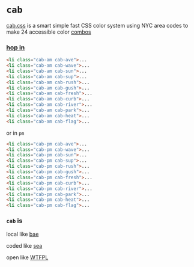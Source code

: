 # `cab`

[cab.css](cab.css) is a smart simple fast CSS color system using NYC area codes to make 24 accessible color [combos](https://s9a.github.io/cab/#combos)

### [hop in](https://s9a.github.io/cab)

```html
<li class="cab-am cab-ave">...
<li class="cab-am cab-wave">...
<li class="cab-am cab-sun">...
<li class="cab-am cab-sup">...
<li class="cab-am cab-rush">...
<li class="cab-am cab-gush">...
<li class="cab-am cab-fresh">...
<li class="cab-am cab-curb">...
<li class="cab-am cab-river">...
<li class="cab-am cab-park">...
<li class="cab-am cab-heat">...
<li class="cab-am cab-flag">...
```

or in `pm`

```html
<li class="cab-pm cab-ave">...
<li class="cab-pm cab-wave">...
<li class="cab-pm cab-sun">...
<li class="cab-pm cab-sup">...
<li class="cab-pm cab-rush">...
<li class="cab-pm cab-gush">...
<li class="cab-pm cab-fresh">...
<li class="cab-pm cab-curb">...
<li class="cab-pm cab-river">...
<li class="cab-pm cab-park">...
<li class="cab-pm cab-heat">...
<li class="cab-pm cab-flag">...
```

### `cab` is

local like [bae](https://github.com/s9a/bae)

coded like [sea](https://github.com/s9a/sea)

open like [WTFPL](https://choosealicense.com/licenses/wtfpl/)

